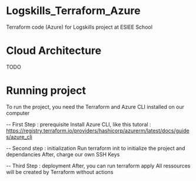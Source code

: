 # Logskills_Terraform_Azure
Terraform code (Azure) for Logskills project at ESIEE School

# Cloud Architecture

TODO

# Running project
To run the project, you need the Terraform and Azure CLI installed on our computer

-- First Step : prerequisite
Install Azure CLI, like this tutoral : 
https://registry.terraform.io/providers/hashicorp/azurerm/latest/docs/guides/azure_cli

-- Second step : initialization
Run terraform init to initialize the project and dependancies 
After, charge our own SSH Keys

-- Third Step : deployment
After, you can run terraform apply 
All ressources will be created by Terraform without actions
